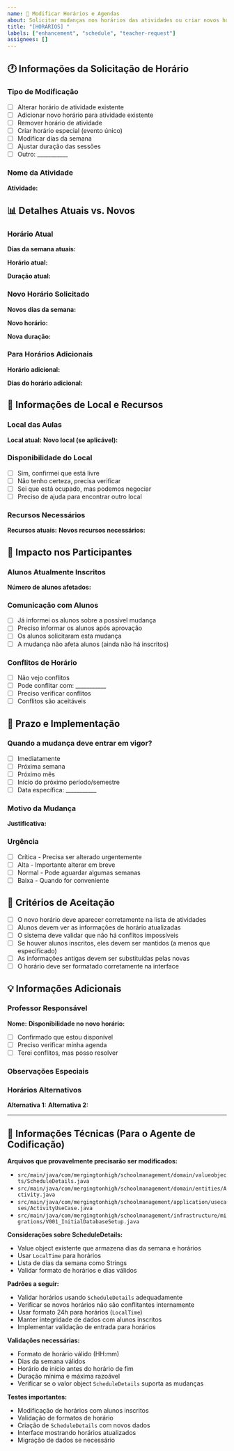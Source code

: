 ```yaml
---
name: 📅 Modificar Horários e Agendas
about: Solicitar mudanças nos horários das atividades ou criar novos horários
title: "[HORÁRIOS] "
labels: ["enhancement", "schedule", "teacher-request"]
assignees: []
---
```


## 🕐 Informações da Solicitação de Horário

### Tipo de Modificação
<!-- Marque uma das opções com [x] -->
- [ ] Alterar horário de atividade existente
- [ ] Adicionar novo horário para atividade existente
- [ ] Remover horário de atividade
- [ ] Criar horário especial (evento único)
- [ ] Modificar dias da semana
- [ ] Ajustar duração das sessões
- [ ] Outro: ___________

### Nome da Atividade
<!-- Nome exato da atividade como aparece no sistema -->
**Atividade:** 

## 📊 Detalhes Atuais vs. Novos

### Horário Atual
**Dias da semana atuais:** 
<!-- Ex: Segunda, Quarta, Sexta -->

**Horário atual:** 
<!-- Ex: 15:00 às 16:30 -->

**Duração atual:** 
<!-- Ex: 1h30min -->

### Novo Horário Solicitado
**Novos dias da semana:** 
<!-- Ex: Terça, Quinta -->

**Novo horário:** 
<!-- Ex: 14:00 às 15:30 -->

**Nova duração:** 
<!-- Ex: 1h30min -->

### Para Horários Adicionais
**Horário adicional:** 
<!-- Se for adicionar um novo horário além do existente -->

**Dias do horário adicional:** 
<!-- Dias da semana para o horário adicional -->

## 🏫 Informações de Local e Recursos

### Local das Aulas
**Local atual:** 
**Novo local (se aplicável):** 

### Disponibilidade do Local
<!-- O local está disponível no novo horário? -->
- [ ] Sim, confirmei que está livre
- [ ] Não tenho certeza, precisa verificar
- [ ] Sei que está ocupado, mas podemos negociar
- [ ] Preciso de ajuda para encontrar outro local

### Recursos Necessários
<!-- Equipamentos, materiais, etc. -->
**Recursos atuais:** 
**Novos recursos necessários:** 

## 👥 Impacto nos Participantes

### Alunos Atualmente Inscritos
**Número de alunos afetados:** 
<!-- Quantos alunos estão inscritos na atividade -->

### Comunicação com Alunos
- [ ] Já informei os alunos sobre a possível mudança
- [ ] Preciso informar os alunos após aprovação
- [ ] Os alunos solicitaram esta mudança
- [ ] A mudança não afeta alunos (ainda não há inscritos)

### Conflitos de Horário
<!-- Esta mudança pode criar conflitos com outras atividades? -->
- [ ] Não vejo conflitos
- [ ] Pode conflitar com: ___________
- [ ] Preciso verificar conflitos
- [ ] Conflitos são aceitáveis

## 📅 Prazo e Implementação

### Quando a mudança deve entrar em vigor?
- [ ] Imediatamente
- [ ] Próxima semana
- [ ] Próximo mês
- [ ] Início do próximo período/semestre
- [ ] Data específica: ___________

### Motivo da Mudança
<!-- Por que esta modificação de horário é necessária? -->
**Justificativa:** 

### Urgência
- [ ] Crítica - Precisa ser alterado urgentemente
- [ ] Alta - Importante alterar em breve
- [ ] Normal - Pode aguardar algumas semanas
- [ ] Baixa - Quando for conveniente

## 🎯 Critérios de Aceitação

- [ ] O novo horário deve aparecer corretamente na lista de atividades
- [ ] Alunos devem ver as informações de horário atualizadas
- [ ] O sistema deve validar que não há conflitos impossíveis
- [ ] Se houver alunos inscritos, eles devem ser mantidos (a menos que especificado)
- [ ] As informações antigas devem ser substituídas pelas novas
- [ ] O horário deve ser formatado corretamente na interface

## 💡 Informações Adicionais

### Professor Responsável
**Nome:** 
**Disponibilidade no novo horário:** 
- [ ] Confirmado que estou disponível
- [ ] Preciso verificar minha agenda
- [ ] Terei conflitos, mas posso resolver

### Observações Especiais
<!-- Qualquer informação adicional relevante -->

### Horários Alternativos
<!-- Se o horário solicitado não for possível, que alternativas aceita? -->
**Alternativa 1:** 
**Alternativa 2:** 

---

## 🔧 Informações Técnicas (Para o Agente de Codificação)

**Arquivos que provavelmente precisarão ser modificados:**
- `src/main/java/com/mergingtonhigh/schoolmanagement/domain/valueobjects/ScheduleDetails.java`
- `src/main/java/com/mergingtonhigh/schoolmanagement/domain/entities/Activity.java`
- `src/main/java/com/mergingtonhigh/schoolmanagement/application/usecases/ActivityUseCase.java`
- `src/main/java/com/mergingtonhigh/schoolmanagement/infrastructure/migrations/V001_InitialDatabaseSetup.java`

**Considerações sobre ScheduleDetails:**
- Value object existente que armazena dias da semana e horários
- Usar `LocalTime` para horários
- Lista de dias da semana como Strings
- Validar formato de horários e dias válidos

**Padrões a seguir:**
- Validar horários usando `ScheduleDetails` adequadamente
- Verificar se novos horários não são conflitantes internamente
- Usar formato 24h para horários (`LocalTime`)
- Manter integridade de dados com alunos inscritos
- Implementar validação de entrada para horários

**Validações necessárias:**
- Formato de horário válido (HH:mm)
- Dias da semana válidos
- Horário de início antes do horário de fim
- Duração mínima e máxima razoável
- Verificar se o valor object `ScheduleDetails` suporta as mudanças

**Testes importantes:**
- Modificação de horários com alunos inscritos
- Validação de formatos de horário
- Criação de `ScheduleDetails` com novos dados
- Interface mostrando horários atualizados
- Migração de dados se necessário